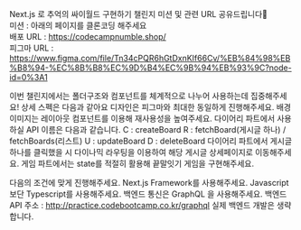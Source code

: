 Next.js 로 추억의 싸이월드 구현하기 챌린지 미션 및 관련 URL 공유드립니다🥰  
미션 : 아래의 페이지를 클론코딩 해주세요  
배포 URL : https://codecampnumble.shop/  
피그마 URL : https://www.figma.com/file/Tn34cPQR6hGtDxnKIf66Cv/%EB%84%98%EB%B8%94-%EC%8B%B8%EC%9D%B4%EC%9B%94%EB%93%9C?node-id=0%3A1  

이번 챌린지에서는 폴더구조와 컴포넌트를 체계적으로 나누어 사용하는데 집중해주세요!
상세 스펙은 다음과 같아요
디자인은 피그마와 최대한 동일하게 진행해주세요.
배경이미지는 레이아웃 컴포넌트를 이용해 재사용성을 높여주세요.
다이어리 파트에서 사용하실 API 이름은 다음과 같습니다.
C : createBoard
R : fetchBoard(게시글 하나) / fetchBoards(리스트)
U : updateBoard
D : deleteBoard
다이어리 파트에서 게시글 하나를 클릭했을 시 다이나믹 라우팅을 이용하여 해당 게시글 상세페이지로 이동해주세요.
게임 파트에서는 state를 적절히 활용해 끝말잇기 게임을 구현해주세요.

다음의 조건에 맞게 진행해주세요.
Next.js Framework를 사용해주세요.
Javascript 보단 Typescript를 사용해주세요.
백엔드 통신은 GraphQL 을 사용해주세요.
백엔드 API 주소 : http://practice.codebootcamp.co.kr/graphql
실제 백엔드 개발은 생략합니다.
